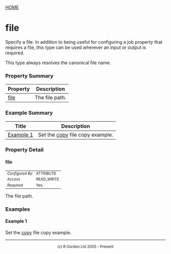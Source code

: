 [HOME](../../../README.md)
# file

Specify a file. In addition to being useful for
configuring a job property that requires a file, this type can be used
wherever an input or output is required.


This type always resolves the canonical file name.

### Property Summary

| Property | Description |
| -------- | ----------- |
| [file](#propertyfile) | The file path. | 


### Example Summary

| Title | Description |
| ----- | ----------- |
| [Example 1](#example1) | Set the [copy](../../../org/oddjob/io/CopyJob.md) file copy example. |


### Property Detail
#### file <a name="propertyfile"></a>

<table style='font-size:smaller'>
      <tr><td><i>Configured By</i></td><td>ATTRIBUTE</td></tr>
      <tr><td><i>Access</i></td><td>READ_WRITE</td></tr>
      <tr><td><i>Required</i></td><td>Yes.</td></tr>
</table>

The file path.


### Examples
#### Example 1 <a name="example1"></a>

Set the [copy](../../../org/oddjob/io/CopyJob.md) file copy example.


-----------------------

<div style='font-size: smaller; text-align: center;'>(c) R Gordon Ltd 2005 - Present</div>
